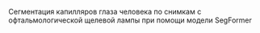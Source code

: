 
Сегментация капилляров глаза человека по снимкам с офтальмологической щелевой лампы при помощи модели SegFormer
